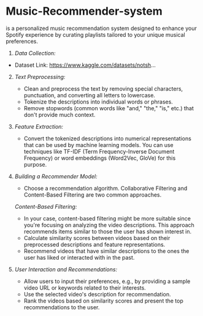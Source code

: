 # Music-Recommender-system
 is a personalized music recommendation system designed to enhance your Spotify experience by curating playlists tailored to your unique musical preferences.

 1. *Data Collection:*
   - Dataset Link: https://www.kaggle.com/datasets/notsh...


2. *Text Preprocessing:*
   - Clean and preprocess the text by removing special characters, punctuation, and converting all letters to lowercase.
   - Tokenize the descriptions into individual words or phrases.
   - Remove stopwords (common words like "and," "the," "is," etc.) that don't provide much context.

3. *Feature Extraction:*
   - Convert the tokenized descriptions into numerical representations that can be used by machine learning models. You can use techniques like TF-IDF (Term Frequency-Inverse Document Frequency) or word embeddings (Word2Vec, GloVe) for this purpose.

4. *Building a Recommender Model:*
   - Choose a recommendation algorithm. Collaborative Filtering and Content-Based Filtering are two common approaches.
   
   *Content-Based Filtering:*
   - In your case, content-based filtering might be more suitable since you're focusing on analyzing the video descriptions. This approach recommends items similar to those the user has shown interest in.
   - Calculate similarity scores between videos based on their preprocessed descriptions and feature representations.
   - Recommend videos that have similar descriptions to the ones the user has liked or interacted with in the past.

5. *User Interaction and Recommendations:*
   - Allow users to input their preferences, e.g., by providing a sample video URL or keywords related to their interests.
   - Use the selected video's description for recommendation.
   - Rank the videos based on similarity scores and present the top recommendations to the user.
